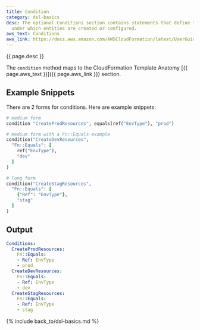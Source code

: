 ```yaml
---
title: Condition
category: dsl-basics
desc: The optional Conditions section contains statements that define the circumstances
  under which entities are created or configured.
aws_text: Conditions
aws_link: https://docs.aws.amazon.com/AWSCloudFormation/latest/UserGuide/conditions-section-structure.html
---
```


{{ page.desc }}

The `condition` method maps to the CloudFormation Template Anatomy [{{ page.aws_text }}]({{ page.aws_link }}) section.

## Example Snippets

There are 2 forms for conditions.  Here are example snippets:

```ruby
# medium form
condition "CreateProdResources", equals(ref("EnvType"), "prod")

# medium form with a Fn::Equals example
condition("CreateDevResources",
  "Fn::Equals": [
    ref("EnvType"),
    "dev"
  ]
)

# long form
condition("CreateStagResources",
  "Fn::Equals": [
    {"Ref": "EnvType"},
    "stag"
  ]
)
```

## Output

```yaml
Conditions:
  CreateProdResources:
    Fn::Equals:
    - Ref: EnvType
    - prod
  CreateDevResources:
    Fn::Equals:
    - Ref: EnvType
    - dev
  CreateStagResources:
    Fn::Equals:
    - Ref: EnvType
    - stag
```

{% include back_to/dsl-basics.md %}


